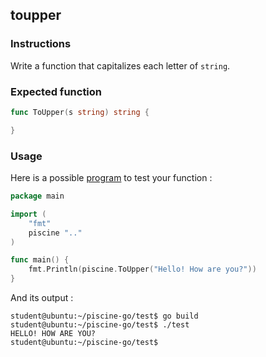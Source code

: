 ## toupper

### Instructions

Write a function that capitalizes each letter of `string`.

### Expected function

```go
func ToUpper(s string) string {

}
```

### Usage

Here is a possible [program](TODO-LINK) to test your function :

```go
package main

import (
	"fmt"
	piscine ".."
)

func main() {
	fmt.Println(piscine.ToUpper("Hello! How are you?"))
}
```

And its output :

```console
student@ubuntu:~/piscine-go/test$ go build
student@ubuntu:~/piscine-go/test$ ./test
HELLO! HOW ARE YOU?
student@ubuntu:~/piscine-go/test$
```
